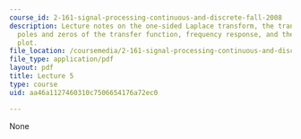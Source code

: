 ```yaml
---
course_id: 2-161-signal-processing-continuous-and-discrete-fall-2008
description: Lecture notes on the one-sided Laplace transform, the transfer function,
  poles and zeros of the transfer function, frequency response, and the pole-zero
  plot.
file_location: /coursemedia/2-161-signal-processing-continuous-and-discrete-fall-2008/aa46a1127460310c7506654176a72ec0_lecture_05.pdf
file_type: application/pdf
layout: pdf
title: Lecture 5
type: course
uid: aa46a1127460310c7506654176a72ec0

---
```

None